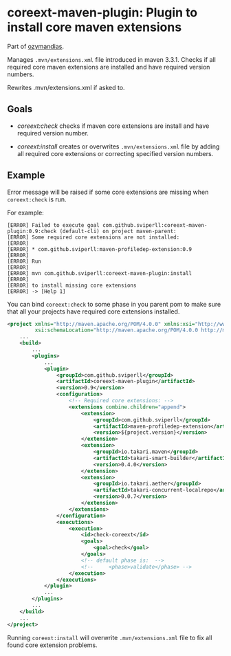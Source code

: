 coreext-maven-plugin: Plugin to install core maven extensions
=============================================================

Part of [ozymandias](https://github.com/sviperll/ozymandias).

Manages `.mvn/extensions.xml` file introduced in maven 3.3.1.
Checks if all required core maven extensions are installed and have required
version numbers.

Rewrites .mvn/extensions.xml if asked to.

Goals
-----

 * *coreext:check* checks if maven core extensions are install
   and have required version number.

 * *coreext:install* creates or overwrites `.mvn/extensions.xml` file
   by adding all required core extensions
   or correcting specified version numbers.

Example
-------

Error message will be raised if some core extensions are missing when
`coreext:check` is run.

For example:

````
[ERROR] Failed to execute goal com.github.sviperll:coreext-maven-plugin:0.9:check (default-cli) on project maven-parent:
[ERROR] Some required core extensions are not installed:
[ERROR] 
[ERROR] * com.github.sviperll:maven-profiledep-extension:0.9
[ERROR] 
[ERROR] Run
[ERROR] 
[ERROR] mvn com.github.sviperll:coreext-maven-plugin:install
[ERROR] 
[ERROR] to install missing core extensions
[ERROR] -> [Help 1]
````

You can bind `coreext:check` to some phase in you parent pom to make sure
that all your projects have required core extensions installed.

```xml
<project xmlns="http://maven.apache.org/POM/4.0.0" xmlns:xsi="http://www.w3.org/2001/XMLSchema-instance"
         xsi:schemaLocation="http://maven.apache.org/POM/4.0.0 http://maven.apache.org/xsd/maven-4.0.0.xsd">
    ...
    <build>
        ...
        <plugins>
            ...
            <plugin>
                <groupId>com.github.sviperll</groupId>
                <artifactId>coreext-maven-plugin</artifactId>
                <version>0.9</version>
                <configuration>
                    <!-- Required core extensions: -->
                    <extensions combine.children="append">
                        <extension>
                            <groupId>com.github.sviperll</groupId>
                            <artifactId>maven-profiledep-extension</artifactId>
                            <version>${project.version}</version>
                        </extension>
                        <extension>
                            <groupId>io.takari.maven</groupId>
                            <artifactId>takari-smart-builder</artifactId>
                            <version>0.4.0</version>
                        </extension>
                        <extension>
                            <groupId>io.takari.aether</groupId>
                            <artifactId>takari-concurrent-localrepo</artifactId>
                            <version>0.0.7</version>
                        </extension>
                    </extensions>
                </configuration>
                <executions>
                    <execution>
                        <id>check-coreext</id>
                        <goals>
                            <goal>check</goal>
                        </goals>
                        <!-- default phase is:  -->
                        <!--     <phase>validate</phase> -->
                    </execution>
                </executions>
            </plugin>
            ...
        </plugins>
        ...
    </build>
    ...
</project>

```

Running `coreext:install` will overwrite `.mvn/extensions.xml` file
to fix all found core extension problems.
